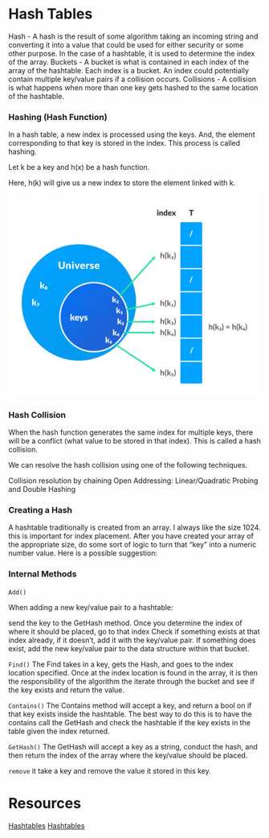 # Hash Tables
Hash - A hash is the result of some algorithm taking an incoming string and converting it into a value that could be used for either security or some other purpose. In the case of a hashtable, it is used to determine the index of the array.
Buckets - A bucket is what is contained in each index of the array of the hashtable. Each index is a bucket. An index could potentially contain multiple key/value pairs if a collision occurs.
Collisions - A collision is what happens when more than one key gets hashed to the same location of the hashtable.

### Hashing (Hash Function)
In a hash table, a new index is processed using the keys. And, the element corresponding to that key is stored in the index. This process is called hashing.

Let k be a key and h(x) be a hash function.

Here, h(k) will give us a new index to store the element linked with k.

![](./screenShot/Hash-1.webp)

### Hash Collision
When the hash function generates the same index for multiple keys, there will be a conflict (what value to be stored in that index). This is called a hash collision.

We can resolve the hash collision using one of the following techniques.

Collision resolution by chaining
Open Addressing: Linear/Quadratic Probing and Double Hashing


### Creating a Hash
A hashtable traditionally is created from an array. I always like the size 1024. this is important for index placement. After you have created your array of the appropriate size, do some sort of logic to turn that “key” into a numeric number value. Here is a possible suggestion:

### Internal Methods

`Add()`

When adding a new key/value pair to a hashtable:

send the key to the GetHash method.
Once you determine the index of where it should be placed, go to that index
Check if something exists at that index already, if it doesn’t, add it with the key/value pair.
If something does exist, add the new key/value pair to the data structure within that bucket.

`Find()`
The Find takes in a key, gets the Hash, and goes to the index location specified. Once at the index location is found in the array, it is then the responsibility of the algorithm the iterate through the bucket and see if the key exists and return the value.


`Contains()`
The Contains method will accept a key, and return a bool on if that key exists inside the hashtable. The best way to do this is to have the contains call the GetHash and check the hashtable if the key exists in the table given the index returned.

`GetHash()`
The GetHash will accept a key as a string, conduct the hash, and then return the index of the array where the key/value should be placed.


`remove`
 it take a key and remove the value it stored in this key.




 # Resources


 [Hashtables](https://codefellows.github.io/common_curriculum/data_structures_and_algorithms/Code_401/class-30/resources/Hashtables.html)
  [Hashtables](https://www.programiz.com/dsa/hash-table)
